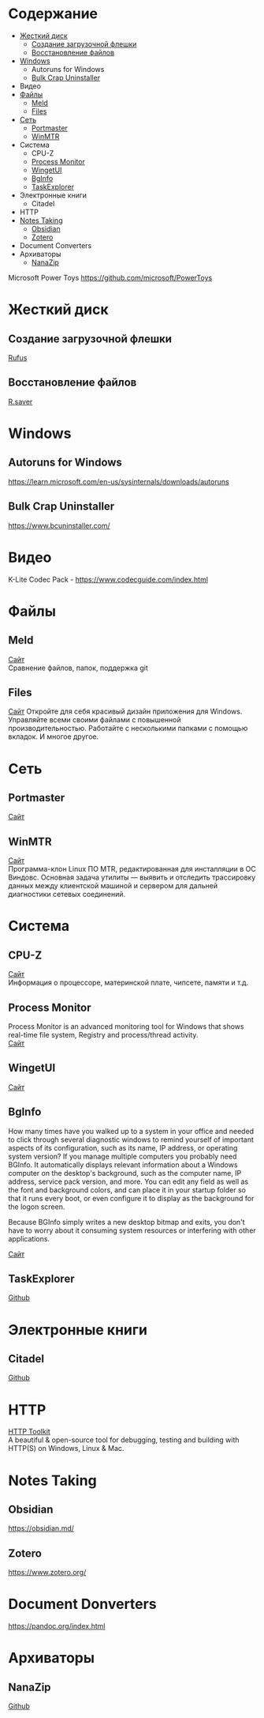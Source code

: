 # Содержание
* [Жесткий диск](#жесткий-диск)
  * [Создание загрузочной флешки](#создание-загрузочной-флешки)
  * [Восстановление файлов](#восстановление-файлов)
* [Windows](#windows)
  * Autoruns for Windows
  * [Bulk Crap Uninstaller](#bulk-crap-uninstaller)
* Видео
* [Файлы](#файлы)
  * [Meld](#meld)
  * [Files](#files)
* [Сеть](#сеть)
  * [Portmaster](#portmaster)
  * [WinMTR](#winmtr)
* Система
  * CPU-Z
  * [Process Monitor](#process-monitor)
  * [WingetUI](#wingetui)
  * [BgInfo](#bginfo)
  * [TaskExplorer](#taskexplorer)
* Электронные книги
  * Citadel
* HTTP
* [Notes Taking](#notes-taking)
  * [Obsidian](#obsidian)
  * [Zotero](#zotero)
* Document Converters
* Архиваторы
  * [NanaZip](#nanazip)

Microsoft Power Toys
https://github.com/microsoft/PowerToys

# Жесткий диск
## Создание загрузочной флешки
[Rufus](https://rufus.ie/)
## Восстановление файлов
[R.saver](https://rlab.ru/tools/rsaver.html)

# Windows
## Autoruns for Windows
https://learn.microsoft.com/en-us/sysinternals/downloads/autoruns
## Bulk Crap Uninstaller
https://www.bcuninstaller.com/

# Видео
K-Lite Codec Pack - https://www.codecguide.com/index.html

# Файлы
## Meld
[Сайт](http://meldmerge.org/)  
Сравнение файлов, папок, поддержка git
## Files
[Сайт](https://files.community/)
Откройте для себя красивый дизайн приложения для Windows. Управляйте всеми своими файлами с повышенной производительностью. Работайте с несколькими папками с помощью вкладок. И многое другое.

# Сеть
## Portmaster
[Сайт](https://safing.io/)
## WinMTR
[Сайт](https://winmtr.ru/)  
Программа-клон Linux ПО MTR, редактированная для инсталляции в ОС Виндовс. Основная задача утилиты — выявить и отследить трассировку данных между клиентской машиной и сервером для дальней диагностики сетевых соединений.

# Система
## CPU-Z
[Сайт](https://www.cpuid.com/softwares/cpu-z.html)  
Информация о процессоре, материнской плате, чипсете, памяти и т.д.
## Process Monitor
Process Monitor is an advanced monitoring tool for Windows that shows real-time file system, Registry and process/thread activity.  
[Сайт](https://learn.microsoft.com/en-us/sysinternals/downloads/procmon)
## WingetUI
[Сайт](https://www.marticliment.com/wingetui)
## BgInfo
How many times have you walked up to a system in your office and needed to click through several diagnostic windows to remind yourself of important aspects of its configuration, such as its name, IP address, or operating system version? If you manage multiple computers you probably need BGInfo. It automatically displays relevant information about a Windows computer on the desktop's background, such as the computer name, IP address, service pack version, and more. You can edit any field as well as the font and background colors, and can place it in your startup folder so that it runs every boot, or even configure it to display as the background for the logon screen.

Because BGInfo simply writes a new desktop bitmap and exits, you don't have to worry about it consuming system resources or interfering with other applications.

[Сайт](https://learn.microsoft.com/en-us/sysinternals/downloads/bginfo)

## TaskExplorer
[Github](https://github.com/DavidXanatos/TaskExplorer)

# Электронные книги
## Citadel
[Github](https://github.com/every-day-things/citadel)

# HTTP
[HTTP Toolkit](https://httptoolkit.com/)  
A beautiful & open-source tool for debugging, testing and building with HTTP(S) on Windows, Linux & Mac.

# Notes Taking
## Obsidian
https://obsidian.md/
## Zotero
https://www.zotero.org/

# Document Donverters
https://pandoc.org/index.html

# Архиваторы
## NanaZip
[Github](https://github.com/M2Team/NanaZip)
